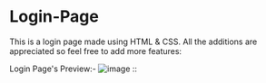 # Login-Page
This is a login page made using HTML &amp; CSS. All the additions are appreciated so feel free to add more features:

Login Page's Preview:-
![image](https://user-images.githubusercontent.com/74227860/114276536-a44e9880-9a44-11eb-93fe-617a73b7dc05.png)
::

